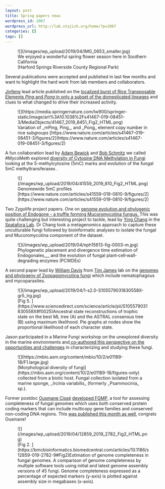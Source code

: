 ```yaml
---
layout: post
title: Spring papers news
wordpress_id: 2067
wordpress_url: http://lab.stajich.org/home/?p=2067
categories: []
tags: []
---
```

<!-- wp:image {"id":2073} --><figure class="wp-block-image">![](/images/wp_upload/2019/04/IMG_0653_smaller.jpg)<figcaption>We enjoyed a wonderful spring flower season here in Southern California <br />(Harford Springs Riverside County Regional Park)</figcaption></figure><!-- /wp:image --><!-- wp:paragraph -->
Several publications were accepted and published in last few months and want to highlight the hard work from lab members and collaborators.
<!-- /wp:paragraph --><!-- wp:paragraph -->
[Jinfeng](http://lab.stajich.org/home/people/jinfeng-chen/) lead article published on the [localized burst of Rice Transposable Elements ](https://www.nature.com/articles/s41467-019-08451-3)_[Ping](https://www.nature.com/articles/s41467-019-08451-3)_[ and ](https://www.nature.com/articles/s41467-019-08451-3)_[Pong](https://www.nature.com/articles/s41467-019-08451-3)_[ in only a subset of the domesticated lineages](https://www.nature.com/articles/s41467-019-08451-3) and clues to what changed to drive their increased activity. 
<!-- /wp:paragraph --><!-- wp:image {"align":"center"} --><div class="wp-block-image"><figure class="aligncenter">![](https://media.springernature.com/lw900/springer-static/image/art%3A10.1038%2Fs41467-019-08451-3/MediaObjects/41467_2019_8451_Fig2_HTML.png)<figcaption>Variation of _mPing, Ping_, and&nbsp;_Pong_ element copy number in rice subgroups [https://www.nature.com/articles/s41467-019-08451-3/figures/2](https://www.nature.com/articles/s41467-019-08451-3/figures/2)</figcaption></figure></div><!-- /wp:image --><!-- wp:paragraph -->
A fun collaboration lead by [Adam Bewick](https://twitter.com/bewickaj) and [Bob Schmitz](http://schmitzlab.genetics.uga.edu/) we called #MycoMeth explored [diversity of Cytosine DNA Methylation in Fungi](https://www.nature.com/articles/s41559-019-0810-9) looking at the 5-methylcytosine (5mC) marks and evolution of the fungal 5mC methyltransferases .
<!-- /wp:paragraph --><!-- wp:image {"id":2069} --><figure class="wp-block-image">![](/images/wp_upload/2019/04/41559_2019_810_Fig2_HTML.png)<figcaption>Genomewide 5mC profiles [https://www.nature.com/articles/s41559-019-0810-9/figures/2](https://www.nature.com/articles/s41559-019-0810-9/figures/2)</figcaption></figure><!-- /wp:image --><!-- wp:paragraph -->
Two Zygolife project papers. One on [genome evolution and phylogenic position of Endogone - a truffle forming Mucoromycotina fungus. ](https://nph.onlinelibrary.wiley.com/doi/full/10.1111/nph.15613)This was quite challenging but interesting project to tackle, lead by [Ying Chang](https://joeyspataforalab.weebly.com/lab-members.html) in the [Spatafora Lab](https://joeyspataforalab.weebly.com/). Dr Chang took a metagenomics approach to capture these unculturable fungi followed by bioinformatic analyses to isolate the fungal and Mucoromycotina component of the dataset. 
<!-- /wp:paragraph --><!-- wp:image {"id":2070} --><figure class="wp-block-image">![](/images/wp_upload/2019/04/nph15613-fig-0003-m.jpg)<figcaption>Phylogenetic placement and divergence time estimation of Endogonales_,_&nbsp;and the evolution of fungal plant‐cell‐wall‐degrading enzymes (PCWDEs)</figcaption></figure><!-- /wp:image --><!-- wp:paragraph -->
A second paper lead by [William Davis](http://umich.edu/~mycology/people.html) from [Tim James](http://umich.edu/~mycology/) lab on the [genomes and phylogeny of Zoopagomycotina fungi](https://doi.org/10.1016/j.ympev.2019.01.006) which include nematophagous and mycoparasites.
<!-- /wp:paragraph --><!-- wp:paragraph -->

<!-- /wp:paragraph --><!-- wp:image {"id":2071} --><figure class="wp-block-image">![](/images/wp_upload/2019/04/1-s2.0-S105579031830558X-gr5_lrg.jpg)<figcaption>[Fig 5. ](https://www.sciencedirect.com/science/article/pii/S105579031830558X#f0025)Ancestral state reconstructions of trophic state on the best ML tree (A) and the ASTRAL consensus tree (B) using maximum likelihood. Pie graphs at nodes show the proportional likelihood of each character state.</figcaption></figure><!-- /wp:image --><!-- wp:paragraph -->
Jason participated in a Marine Fungi workshop on the unexplored diversity in the marine environments and[ co-authored this perspective on the opportunities and challenges](https://mbio.asm.org/content/10/2/e01189-18) in characterizing and studying these fungi.
<!-- /wp:paragraph --><!-- wp:image --><figure class="wp-block-image">![](https://mbio.asm.org/content/mbio/10/2/e01189-18/F1.large.jpg)<figcaption>[Morphological diversity of fungi](https://mbio.asm.org/content/10/2/e01189-18/figures-only) collected from a biotic host. Fungal collection isolated from a marine sponge,&nbsp;_Ircinia variabilis_&nbsp;(formerly&nbsp;_Psammocinia_ sp.). </figcaption></figure><!-- /wp:image --><!-- wp:paragraph -->
Former postdoc [Ousmane Cissé](https://scholar.google.com/citations?user=sjUY-OYAAAAJ&hl=en) [developed FGMP,](https://github.com/stajichlab/FGMP) a tool for assessing completeness of fungal genomes which uses both conserved protein coding markers that can include multicopy gene families and conserved non-coding DNA regions.  This [was published this month as well](https://bmcbioinformatics.biomedcentral.com/articles/10.1186/s12859-019-2782-9), congrats Ousmane!
<!-- /wp:paragraph --><!-- wp:image {"id":2072} --><figure class="wp-block-image">![](/images/wp_upload/2019/04/12859_2019_2782_Fig2_HTML.png)<figcaption>[Fig 2. ](https://bmcbioinformatics.biomedcentral.com/articles/10.1186/s12859-019-2782-9#Fig2)Estimation of genome completeness in fungal genomes. A comparison of genome completeness by multiple software tools using initial and latest genome assembly versions of 45 fungi. Genome completeness expressed as a percentage of expected markers (y-axis) is plotted against assembly size in megabases (x-axis).</figcaption></figure><!-- /wp:image -->
